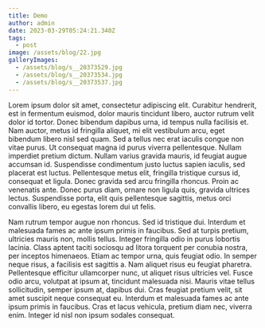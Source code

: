 ```yaml
---
title: Demo
author: admin
date: 2023-03-29T05:24:21.340Z
tags:
  - post
image: /assets/blog/22.jpg
galleryImages:
  - /assets/blog/s__20373529.jpg
  - /assets/blog/s__20373534.jpg
  - /assets/blog/s__20373537.jpg
---
```

Lorem ipsum dolor sit amet, consectetur adipiscing elit. Curabitur hendrerit, est in fermentum euismod, dolor mauris tincidunt libero, auctor rutrum velit dolor id tortor. Donec bibendum dapibus urna, id tempus nulla facilisis et. Nam auctor, metus id fringilla aliquet, mi elit vestibulum arcu, eget bibendum libero nisl sed quam. Sed a tellus nec erat iaculis congue non vitae purus. Ut consequat magna id purus viverra pellentesque. Nullam imperdiet pretium dictum. Nullam varius gravida mauris, id feugiat augue accumsan id. Suspendisse condimentum justo luctus sapien iaculis, sed placerat est luctus. Pellentesque metus elit, fringilla tristique cursus id, consequat et ligula. Donec gravida sed arcu fringilla rhoncus. Proin ac venenatis ante. Donec purus diam, ornare non ligula quis, gravida ultrices lectus. Suspendisse porta, elit quis pellentesque sagittis, metus orci convallis libero, eu egestas lorem dui ut felis.

Nam rutrum tempor augue non rhoncus. Sed id tristique dui. Interdum et malesuada fames ac ante ipsum primis in faucibus. Sed at turpis pretium, ultricies mauris non, mollis tellus. Integer fringilla odio in purus lobortis lacinia. Class aptent taciti sociosqu ad litora torquent per conubia nostra, per inceptos himenaeos. Etiam ac tempor urna, quis feugiat odio. In semper neque risus, a facilisis est sagittis a. Nam aliquet risus eu feugiat pharetra. Pellentesque efficitur ullamcorper nunc, ut aliquet risus ultricies vel. Fusce odio arcu, volutpat at ipsum at, tincidunt malesuada nisi. Mauris vitae tellus sollicitudin, semper ipsum at, dapibus dui. Cras feugiat pretium velit, sit amet suscipit neque consequat eu. Interdum et malesuada fames ac ante ipsum primis in faucibus. Cras et lacus vehicula, pretium diam nec, viverra enim. Integer id nisl non ipsum sodales consequat.
